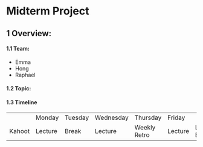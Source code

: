 # Midterm Project

## 1 Overview:
#### 1.1 Team:
- Emma
- Hong
- Raphael
#### 1.2 Topic:

#### 1.3 Timeline
<table>
  <tr>
   </td>
   <td>
   </td>
   <td>Monday
   </td>
   <td>Tuesday
   </td>
   <td>Wednesday
   </td>
   <td>Thursday
   </td>
   <td>Friday
   </td>
  </tr>
  <tr>
   <td>Kahoot
   </td>
   <td>Lecture
   </td>
   <td>Break
   </td>
   <td>Lecture
   </td>
   <td>Weekly Retro
   </td>
   <td>Lecture
   </td>
   <td>Lunch Break
   </td>
   <td>Lab
   </td>
  </tr>
</table>


